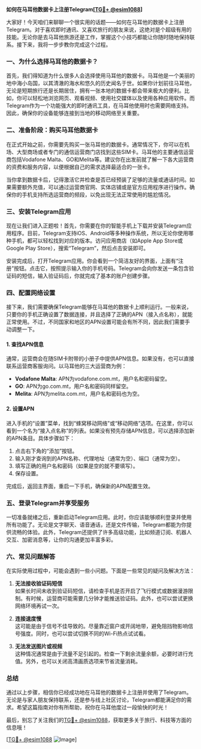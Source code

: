 **如何在马耳他数据卡上注册Telegram[[TG💪+ @esim1088](https://t.me/s/esim1088)]**

大家好！今天咱们来聊聊一个很实用的话题——如何在马耳他的数据卡上注册Telegram。对于喜欢即时通讯、又喜欢旅行的朋友来说，这绝对是个超级有用的技能。无论你是去马耳他旅游还是工作，掌握这个小技巧都能让你随时随地保持联系。接下来，我将一步步教你完成这个过程。

### 一、为什么选择马耳他的数据卡？

首先，我们得知道为什么很多人会选择使用马耳他的数据卡。马耳他是一个美丽的地中海小岛国，以其清澈的海水和悠久的历史闻名于世。如果你计划前往马耳他，无论是短期旅行还是长期居住，拥有一张本地的数据卡都会带来极大的便利。比如，你可以轻松地浏览网页、观看视频、使用社交媒体以及使用各种应用软件。而Telegram作为一个功能强大的即时通讯工具，在马耳他使用时也需要网络支持。因此，确保你的设备能够连接到当地的移动网络至关重要。

### 二、准备阶段：购买马耳他数据卡

在正式开始之前，你需要先购买一张马耳他的数据卡。通常情况下，你可以在机场、大型商场或者专门的通信运营商门店找到这些SIM卡。马耳他的主要通信运营商包括Vodafone Malta、GO和Melita等。建议你在出发前就了解一下各大运营商的资费和服务内容，以便根据自己的需求选择最适合的一张卡。

当你拿到数据卡后，记得激活它并检查是否已经预装了足够的流量或通话时间。如果需要额外充值，可以通过运营商官网、实体店铺或是官方应用程序进行操作。确保你的手机支持所选运营商的频段，以免出现无法正常使用的尴尬情况。

### 三、安装Telegram应用

现在让我们进入正题啦！首先，你需要在你的智能手机上下载并安装Telegram应用程序。目前，Telegram支持iOS、Android等多种操作系统，所以无论你使用哪种手机，都可以轻松找到对应的版本。访问应用商店（如Apple App Store或Google Play Store），搜索“Telegram”，然后点击安装即可。

安装完成后，打开Telegram应用。你会看到一个简洁友好的界面，上面有“注册”按钮。点击它，按照提示输入你的手机号码。Telegram会向你发送一条包含验证码的短信，输入验证码后，你就完成了基本的账户创建步骤。

### 四、配置网络设置

接下来，我们需要确保Telegram能够在马耳他的数据卡上顺利运行。一般来说，只要你的手机正确设置了数据连接，并且选择了正确的APN（接入点名称），就能正常使用。不过，不同国家和地区的APN设置可能会有所不同，因此我们需要手动调整一下。

#### 1. 查找APN信息

通常，运营商会在随SIM卡附带的小册子中提供APN信息。如果没有，也可以直接联系运营商客服询问。以马耳他的三大运营商为例：

- **Vodafone Malta**: APN为vodafone.com.mt，用户名和密码留空。
- **GO**: APN为go.com.mt，用户名和密码同样留空。
- **Melita**: APN为melita.com.mt，用户名和密码也为空。

#### 2. 设置APN

进入手机的“设置”菜单，找到“蜂窝移动网络”或“移动网络”选项。在这里，你可以看到一个名为“接入点名称”的列表。如果没有预先存储APN信息，可以选择添加新的APN条目。具体步骤如下：

1. 点击右下角的“添加”按钮。
2. 输入刚才查询到的APN名称、代理地址（通常为空）、端口（通常为空）。
3. 填写正确的用户名和密码（如果是空的就不要填写）。
4. 保存设置。

完成后，返回主界面，重启一下手机，确保新的APN配置生效。

### 五、登录Telegram并享受服务

一切准备就绪之后，重新启动Telegram应用。此时，你应该能够顺利登录并使用所有功能了。无论是文字聊天、语音通话，还是文件传输，Telegram都能为你提供流畅的体验。此外，Telegram还提供了许多高级功能，比如频道订阅、机器人交互、加密消息等，让你的沟通更加丰富多彩。

### 六、常见问题解答

在实际使用过程中，可能会遇到一些小问题。下面是一些常见的疑问及解决方法：

1. **无法接收验证码短信**  
   如果长时间未收到验证码短信，请检查手机是否开启了飞行模式或数据漫游限制。有时候，运营商可能需要几分钟才能推送验证码。此外，也可以尝试更换网络环境再试一次。

2. **连接速度慢**  
   这可能是由于信号不佳导致的。尽量靠近窗户或开阔地带，避免阻挡物影响信号强度。同时，也可以尝试切换不同的Wi-Fi热点试试看。

3. **无法发送图片或视频**  
   这种情况通常是由于流量不足引起的。检查一下剩余流量余额，必要时进行充值。另外，也可以关闭高清画质选项来节省流量消耗。

### 总结

通过以上步骤，相信你已经成功地在马耳他的数据卡上注册并使用了Telegram。无论是与家人朋友保持联系，还是参与线上社区讨论，Telegram都能满足你的需求。希望这篇指南对你有所帮助，祝你在马耳他度过一段愉快的时光！

最后，别忘了关注我们的[TG💪+ @esim1088](https://t.me/s/esim1088)，获取更多关于旅行、科技等方面的信息哦！

[[TG💪+ @esim1088](https://t.me/s/esim1088) ![Image](https://i.postimg.cc/4NQfJmqS/Snipaste-2025-05-13-00-14-12.png)]